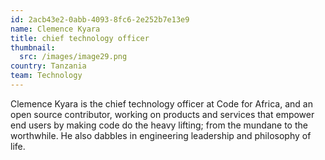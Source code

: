 ```yaml
---
id: 2acb43e2-0abb-4093-8fc6-2e252b7e13e9
name: Clemence Kyara
title: chief technology officer
thumbnail:
  src: /images/image29.png
country: Tanzania
team: Technology
---
```


Clemence Kyara is the chief technology officer at Code for Africa, and an open source contributor, working on products and services that empower end users by making code do the heavy lifting; from the mundane to the worthwhile. He also dabbles in engineering leadership and philosophy of life.

